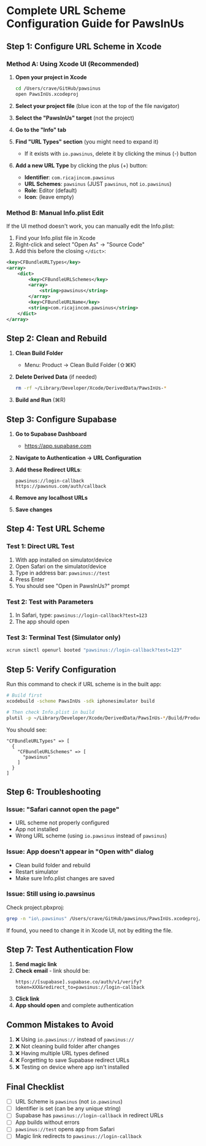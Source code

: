 # Complete URL Scheme Configuration Guide for PawsInUs

## Step 1: Configure URL Scheme in Xcode

### Method A: Using Xcode UI (Recommended)

1. **Open your project in Xcode**
   ```bash
   cd /Users/crave/GitHub/pawsinus
   open PawsInUs.xcodeproj
   ```

2. **Select your project file** (blue icon at the top of the file navigator)

3. **Select the "PawsInUs" target** (not the project)

4. **Go to the "Info" tab**

5. **Find "URL Types" section** (you might need to expand it)
   - If it exists with `io.pawsinus`, delete it by clicking the minus (-) button

6. **Add a new URL Type** by clicking the plus (+) button:
   - **Identifier**: `com.ricajincom.pawsinus`
   - **URL Schemes**: `pawsinus` (JUST `pawsinus`, not `io.pawsinus`)
   - **Role**: Editor (default)
   - **Icon**: (leave empty)

### Method B: Manual Info.plist Edit

If the UI method doesn't work, you can manually edit the Info.plist:

1. Find your Info.plist file in Xcode
2. Right-click and select "Open As" → "Source Code"
3. Add this before the closing `</dict>`:

```xml
<key>CFBundleURLTypes</key>
<array>
    <dict>
        <key>CFBundleURLSchemes</key>
        <array>
            <string>pawsinus</string>
        </array>
        <key>CFBundleURLName</key>
        <string>com.ricajincom.pawsinus</string>
    </dict>
</array>
```

## Step 2: Clean and Rebuild

1. **Clean Build Folder**
   - Menu: Product → Clean Build Folder (⇧⌘K)
   
2. **Delete Derived Data** (if needed)
   ```bash
   rm -rf ~/Library/Developer/Xcode/DerivedData/PawsInUs-*
   ```

3. **Build and Run** (⌘R)

## Step 3: Configure Supabase

1. **Go to Supabase Dashboard**
   - https://app.supabase.com

2. **Navigate to Authentication → URL Configuration**

3. **Add these Redirect URLs**:
   ```
   pawsinus://login-callback
   https://pawsnus.com/auth/callback
   ```

4. **Remove any localhost URLs**

5. **Save changes**

## Step 4: Test URL Scheme

### Test 1: Direct URL Test
1. With app installed on simulator/device
2. Open Safari on the simulator/device
3. Type in address bar: `pawsinus://test`
4. Press Enter
5. You should see "Open in PawsInUs?" prompt

### Test 2: Test with Parameters
1. In Safari, type: `pawsinus://login-callback?test=123`
2. The app should open

### Test 3: Terminal Test (Simulator only)
```bash
xcrun simctl openurl booted "pawsinus://login-callback?test=123"
```

## Step 5: Verify Configuration

Run this command to check if URL scheme is in the built app:
```bash
# Build first
xcodebuild -scheme PawsInUs -sdk iphonesimulator build

# Then check Info.plist in build
plutil -p ~/Library/Developer/Xcode/DerivedData/PawsInUs-*/Build/Products/Debug-iphonesimulator/PawsInUs.app/Info.plist | grep -A 5 CFBundleURLTypes
```

You should see:
```
"CFBundleURLTypes" => [
  {
    "CFBundleURLSchemes" => [
      "pawsinus"
    ]
  }
]
```

## Step 6: Troubleshooting

### Issue: "Safari cannot open the page"
- URL scheme not properly configured
- App not installed
- Wrong URL scheme (using `io.pawsinus` instead of `pawsinus`)

### Issue: App doesn't appear in "Open with" dialog
- Clean build folder and rebuild
- Restart simulator
- Make sure Info.plist changes are saved

### Issue: Still using io.pawsinus
Check project.pbxproj:
```bash
grep -n "io\.pawsinus" /Users/crave/GitHub/pawsinus/PawsInUs.xcodeproj/project.pbxproj
```

If found, you need to change it in Xcode UI, not by editing the file.

## Step 7: Test Authentication Flow

1. **Send magic link**
2. **Check email** - link should be:
   ```
   https://[supabase].supabase.co/auth/v1/verify?token=XXX&redirect_to=pawsinus://login-callback
   ```
3. **Click link**
4. **App should open** and complete authentication

## Common Mistakes to Avoid

1. ❌ Using `io.pawsinus://` instead of `pawsinus://`
2. ❌ Not cleaning build folder after changes
3. ❌ Having multiple URL types defined
4. ❌ Forgetting to save Supabase redirect URLs
5. ❌ Testing on device where app isn't installed

## Final Checklist

- [ ] URL Scheme is `pawsinus` (not `io.pawsinus`)
- [ ] Identifier is set (can be any unique string)
- [ ] Supabase has `pawsinus://login-callback` in redirect URLs
- [ ] App builds without errors
- [ ] `pawsinus://test` opens app from Safari
- [ ] Magic link redirects to `pawsinus://login-callback`